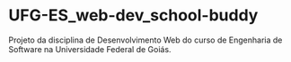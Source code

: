 # UFG-ES_web-dev_school-buddy

Projeto da disciplina de Desenvolvimento Web do curso de Engenharia de Software na Universidade Federal de Goiás.
